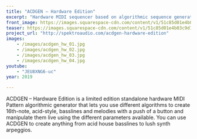 ```yaml
---
title: "ACDGEN – Hardware Edition"
excerpt: "Hardware MIDI sequencer based on algorithmic sequence generation"
front_image: https://images.squarespace-cdn.com/content/v1/51c85d01e4b03c9d19356577/1551298789139-OS0KL0JKRLUEOIA4K5Y3/ACDGEN+Promo.jpg
teaser: https://images.squarespace-cdn.com/content/v1/51c85d01e4b03c9d19356577/1551298789139-OS0KL0JKRLUEOIA4K5Y3/ACDGEN+Promo.jpg?format=750w
project_url: "http://spektroaudio.com/acdgen-hardware-edition"
images:
    - /images/acdgen_hw_01.jpg
    - /images/acdgen_hw_02.jpg
    - /images/acdgen_hw_03.jpg
    - /images/acdgen_hw_04.jpg
youtube:
    - "JEU8XNG6-uc"
year: 2019

---
```



ACDGEN – Hardware Edition is a limited edition standalone hardware MIDI Pattern algorithmic generator that lets you use different algorithms to create 16th-note, acid-style, basslines and melodies with a push of a button and manipulate them live using the different parameters available. You can use ACDGEN to create anything from acid house basslines to lush synth arpeggios.

